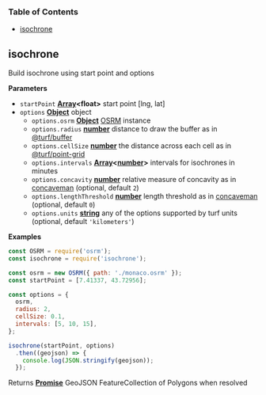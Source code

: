 <!-- Generated by documentation.js. Update this documentation by updating the source code. -->

### Table of Contents

-   [isochrone](#isochrone)

## isochrone

Build isochrone using start point and options

**Parameters**

-   `startPoint` **[Array](https://developer.mozilla.org/en-US/docs/Web/JavaScript/Reference/Global_Objects/Array)&lt;float>** start point [lng, lat]
-   `options` **[Object](https://developer.mozilla.org/en-US/docs/Web/JavaScript/Reference/Global_Objects/Object)** object
    -   `options.osrm` **[Object](https://developer.mozilla.org/en-US/docs/Web/JavaScript/Reference/Global_Objects/Object)** [OSRM](https://github.com/Project-OSRM/osrm-backend) instance
    -   `options.radius` **[number](https://developer.mozilla.org/en-US/docs/Web/JavaScript/Reference/Global_Objects/Number)** distance to draw the buffer as in
        [@turf/buffer](https://github.com/Turfjs/turf/tree/master/packages/turf-buffer)
    -   `options.cellSize` **[number](https://developer.mozilla.org/en-US/docs/Web/JavaScript/Reference/Global_Objects/Number)** the distance across each cell as in
        [@turf/point-grid](https://github.com/Turfjs/turf/tree/master/packages/turf-point-grid)
    -   `options.intervals` **[Array](https://developer.mozilla.org/en-US/docs/Web/JavaScript/Reference/Global_Objects/Array)&lt;[number](https://developer.mozilla.org/en-US/docs/Web/JavaScript/Reference/Global_Objects/Number)>** intervals for isochrones in minutes
    -   `options.concavity` **[number](https://developer.mozilla.org/en-US/docs/Web/JavaScript/Reference/Global_Objects/Number)** relative measure of concavity as in
        [concaveman](https://github.com/mapbox/concaveman) (optional, default `2`)
    -   `options.lengthThreshold` **[number](https://developer.mozilla.org/en-US/docs/Web/JavaScript/Reference/Global_Objects/Number)** length threshold as in
        [concaveman](https://github.com/mapbox/concaveman) (optional, default `0`)
    -   `options.units` **[string](https://developer.mozilla.org/en-US/docs/Web/JavaScript/Reference/Global_Objects/String)** any of the options supported by turf units (optional, default `'kilometers'`)

**Examples**

```javascript
const OSRM = require('osrm');
const isochrone = require('isochrone');

const osrm = new OSRM({ path: './monaco.osrm' });
const startPoint = [7.41337, 43.72956];

const options = {
  osrm,
  radius: 2,
  cellSize: 0.1,
  intervals: [5, 10, 15],
};

isochrone(startPoint, options)
  .then((geojson) => {
    console.log(JSON.stringify(geojson));
  });
```

Returns **[Promise](https://developer.mozilla.org/en-US/docs/Web/JavaScript/Reference/Global_Objects/Promise)** GeoJSON FeatureCollection of Polygons when resolved
